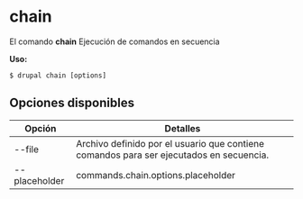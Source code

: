 # chain
El comando **chain** Ejecución de comandos en secuencia

**Uso:**
```
$ drupal chain [options] 
```

## Opciones disponibles
Opción | Detalles
-------|-------------
--file | Archivo definido por el usuario que contiene comandos para ser ejecutados en secuencia.
--placeholder | commands.chain.options.placeholder
